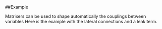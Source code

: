 
<!--
FrozenIsBool False
-->

##Example

Matrixers can be used to shape automatically the couplings between variables
Here is the example with the lateral connections and a leak term.
